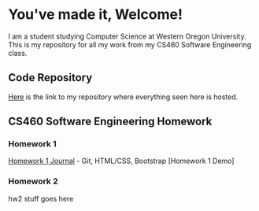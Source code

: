 # You've made it, Welcome!

I am a student studying Computer Science at Western Oregon University. This is my repository for all my work from my CS460 Software Engineering class.

## Code Repository

[Here](https://github.com/nki13/CS4602018) is the link to my repository where everything seen here is hosted.

## CS460 Software Engineering Homework

### Homework 1
[Homework 1 Journal](https://nki13.github.io/CS460/HW1) - Git, HTML/CSS, Bootstrap
[Homework 1 Demo]

### Homework 2

hw2 stuff goes here
